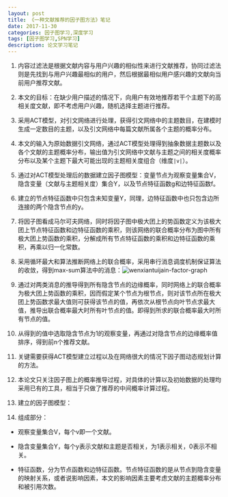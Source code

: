 ```yaml
---
layout: post
title: 《一种文献推荐的因子图方法》笔记
date: 2017-11-30
categories: 因子图学习,深度学习
tags: [因子图学习,SPN学习]
description: 论文学习笔记
---
```


1. 内容过滤法是根据文献内容与用户兴趣的相似性来进行文献推荐，协同过滤法则是先找到与用户兴趣最相似的用户，然后根据最相似用户感兴趣的文献向当前用户推荐文献。

2. 本文的目标：在缺少用户描述的情况下，向用户有效地推荐若干个主题下的高相关度文献，即不考虑用户兴趣，随机选择主题进行推荐。

3. 采用ACT模型，对引文网络进行处理，获得引文网络中的主题数目，在建模时生成一定数目的主题，以及引文网络中每篇文献所属各个主题的概率分布。

3. 本文的输入为原始数据引文网络，通过ACT模型处理得到抽象数据主题数以及各个文献的主题概率分布，输出值为引文网络中文献与主题之间的相关度概率分布以及某个主题下最大可能出现的主题相关度组合（维度`|v|`）。

4. 通过对ACT模型处理后的数据建立因子图模型：变量节点为观察变量集合V，隐含变量（文献与主题相关度）集合Y，以及节点特征函数g和边特征函数f。

5. 建立的节点特征函数中只包含未知变量Y，同理，边特征函数中也只包含边所连接的两个隐含节点的y。

6. 将因子图看成马尔可夫网络，同时将因子图中极大团上的势函数定义为该极大团上节点特征函数和边特征函数的乘积，则该网络的联合概率分布为图中所有极大团上势函数的乘积，分解成所有节点特征函数的乘积和边特征函数的乘积，再乘以归一化常数。

7. 采用循环最大和算法推断网络上的联合概率，采用串行消息调度机制保证算法的收敛，得到max-sum算法中的消息：![wenxiantuijain-factor-graph](http://willis-hu.github.io/my_pic/wenxiantuijian-facotr-graph.png)

8. 通过对两类消息的推导得到所有隐含节点的边缘概率，同时网络上的联合概率为极大团上势函数的乘积，因而假定某个节点为根节点，则对该节点所在极大团上势函数求最大值则可获得该节点的值，再依次从根节点向叶节点求最大值，推导出联合概率最大时所有叶节点的值。即得到所求的联合概率最大时所有节点的值。

9. 从得到的值中选取隐含节点为1的观察变量，再通过对隐含节点的边缘概率值排序，得到前n个推荐文献。

10. 关键需要获得ACT模型建立过程以及在网络很大的情况下因子图动态规划计算的方法。

11. 本论文只关注因子图上的概率推导过程，对具体的计算以及初始数据的处理均采用已有的工具，相当于只做了推荐的中间概率计算过程。

12. 建立的因子图模型：

13. 组成部分：
 
- 观察变量集合V，每个v即一个文献。

- 隐含变量集合Y，每个y表示文献和主题是否相关，为1表示相关，0表示不相关。

- 特征函数，分为节点函数和边特征函数。节点特征函数的是从节点到隐含变量的映射关系，或者说影响因素，本文的影响因素主要考虑文献的主题概率分布和被引用次数。
